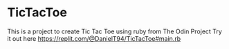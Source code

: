 # TicTacToe
This is a project to create Tic Tac Toe using ruby from The Odin Project
Try it out here https://replit.com/@DanielT94/TicTacToe#main.rb
